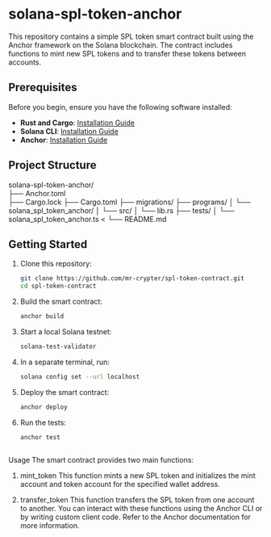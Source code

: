 # solana-spl-token-anchor

This repository contains a simple SPL token smart contract built using the Anchor framework on the Solana blockchain. The contract includes functions to mint new SPL tokens and to transfer these tokens between accounts.

## Prerequisites

Before you begin, ensure you have the following software installed:

- **Rust and Cargo**: [Installation Guide](https://www.rust-lang.org/tools/install)
- **Solana CLI**: [Installation Guide](https://docs.solana.com/cli/install-solana-cli-tools)
- **Anchor**: [Installation Guide](https://project-serum.github.io/anchor/getting-started/installation.html)

## Project Structure

solana-spl-token-anchor/ 
<br />├── Anchor.toml 
<br />├── Cargo.lock 
├── Cargo.toml 
├── migrations/ 
├── programs/ 
│ └── solana_spl_token_anchor/ 
│ └── src/ 
│ └── lib.rs 
├── tests/ 
│ └── solana_spl_token_anchor.ts <
└── README.md 

## Getting Started

1. Clone this repository:

   ```bash
   git clone https://github.com/mr-crypter/spl-token-contract.git
   cd spl-token-contract

2. Build the smart contract:
     ```bash
     anchor build

3. Start a local Solana testnet:
    ```bash
    solana-test-validator

4. In a separate terminal, run:
     ```bash
     solana config set --url localhost

5. Deploy the smart contract:
     ```bash
    anchor deploy 

6. Run the tests:
     ```bash
     anchor test



Usage
The smart contract provides two main functions:
1. mint_token
This function mints a new SPL token and initializes the mint account and token account for the specified wallet address.

2. transfer_token
This function transfers the SPL token from one account to another.
You can interact with these functions using the Anchor CLI or by writing custom client code. Refer to the Anchor documentation for more information.

